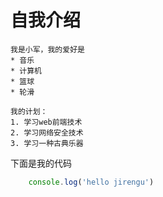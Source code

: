 # 自我介绍

    我是小军，我的爱好是
    * 音乐
    * 计算机
    * 篮球
    * 轮滑
  
    我的计划：
    1. 学习web前端技术
    2. 学习网络安全技术
    3. 学习一种古典乐器
   
   下面是我的代码
```javascript
    console.log('hello jirengu')
    
```

